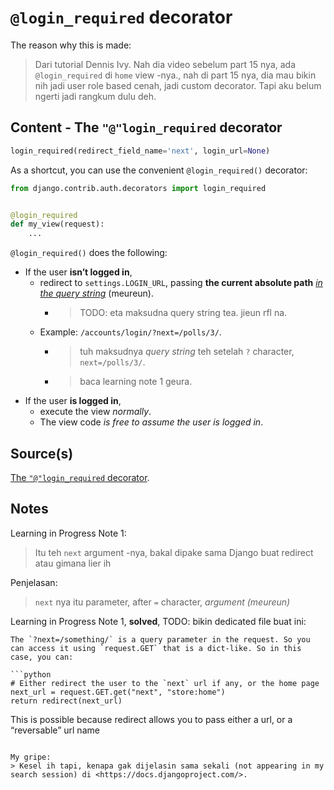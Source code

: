 # `@login_required` decorator

The reason why this is made:
> Dari tutorial Dennis Ivy. Nah dia video sebelum part 15 nya, ada `@login_required` di `home` view -nya., nah di part 15 nya, dia mau bikin nih jadi user role based cenah, jadi custom decorator. Tapi aku belum ngerti jadi rangkum dulu deh.

## Content - The `"@"login_required` decorator

```python
login_required(redirect_field_name='next', login_url=None)
```

As a shortcut, you can use the convenient `@login_required()` decorator:

```python
from django.contrib.auth.decorators import login_required


@login_required
def my_view(request):
    ...
```

`@login_required()` does the following:
- If the user **isn’t logged in**,
  - redirect to `settings.LOGIN_URL`, passing **the current absolute path** [_in the query string_](https://en.wikipedia.org/wiki/Query_string) (meureun).
    - > TODO: eta maksudna query string tea. jieun rfl na.
  - Example: `/accounts/login/?next=/polls/3/`.
    - > tuh maksudnya _query string_ teh setelah `?` character, `next=/polls/3/`.
    - > baca learning note 1 geura.
- If the user **is logged in**,
  - execute the view _normally_.
  - The view code _is free to assume the user is logged in_.

## Source(s)

[The `"@"login_required` decorator](https://docs.djangoproject.com/en/4.2/topics/auth/default/#the-login-required-decorator).

## Notes

Learning in Progress Note 1:
> Itu teh `next` argument -nya, bakal dipake sama Django buat redirect atau gimana lier ih

Penjelasan:
> `next` nya itu parameter, after `=` character, _argument (meureun)_

Learning in Progress Note 1, **solved**, TODO: bikin dedicated file buat ini:

```{note}
The `?next=/something/` is a query parameter in the request. So you can access it using `request.GET` that is a dict-like. So in this case, you can:

```python
# Either redirect the user to the `next` url if any, or the home page
next_url = request.GET.get("next", "store:home")
return redirect(next_url)
```

This is possible because redirect allows you to pass either a url, or a “reversable” url name
```

My gripe:
> Kesel ih tapi, kenapa gak dijelasin sama sekali (not appearing in my search session) di <https://docs.djangoproject.com/>.
